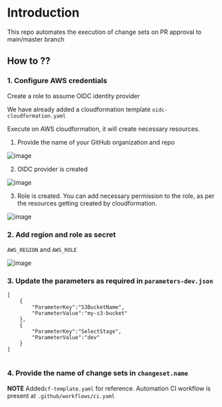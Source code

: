 
# Introduction

This repo automates the execution of change sets on PR approval to main/master branch

## How to ??

### 1. Configure AWS credentials

Create a role to assume OIDC identity provider

We have already added a cloudformation template `oidc-cloudformation.yaml` 

Execute on AWS cloudformation, it will create necessary resources.

1. Provide the name of your GitHub organization and repo

![image](https://user-images.githubusercontent.com/68551613/205029222-118f9f3b-7a2b-4d79-b8c0-5d2291e6f5c6.png)

2. OIDC provider is created

![image](https://user-images.githubusercontent.com/68551613/205029255-10d9ed89-b236-4f98-b7ef-deee42740e14.png)

3. Role is created. You can add necessary permission to the role, as per the resources getting created by cloudformation.

![image](https://user-images.githubusercontent.com/68551613/205029310-21e31405-c000-4032-a554-4b9f0a0afa2d.png)

### 2. Add region and role as secret

`AWS_REGION` and `AWS_ROLE`

![image](https://user-images.githubusercontent.com/68551613/205030498-9dcffc00-7577-44d8-8f9d-3939fe360c38.png)

### 3. Update the parameters as required in `parameters-dev.json`

```
[
    {
        "ParameterKey":"S3BucketName",
        "ParameterValue":"my-s3-bucket"
    },
    {
        "ParameterKey":"SelectStage",
        "ParameterValue":"dev"
    }
]


```

### 4. Provide the name of change sets in `changeset.name`

**NOTE** Added`cf-template.yaml` for reference. Automation CI workflow is present at `.github/workflows/ci.yaml`




